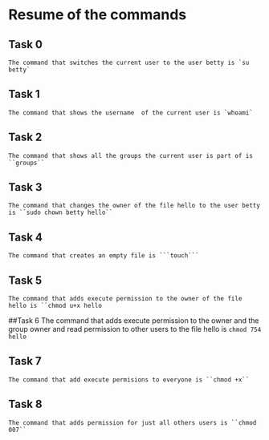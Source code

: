# Resume of the commands

## Task 0
	The command that switches the current user to the user betty is `su betty`

## Task 1
	The command that shows the username  of the current user is `whoami`


## Task 2
	The command that shows all the groups the current user is part of is ``groups``

## Task 3
	The command that changes the owner of the file hello to the user betty is ``sudo chown betty hello``

## Task 4
	The command that creates an empty file is ```touch```

## Task 5
	The command that adds execute permission to the owner of the file hello is ``chmod u+x hello

##Task 6
	The command that adds execute permission to the owner and the group owner and read permission to other users to the file hello is ``chmod 754 hello``


## Task 7
	The command that add execute permisions to everyone is ``chmod +x``

## Task 8
	The command that adds permission for just all others users is ``chmod 007``


